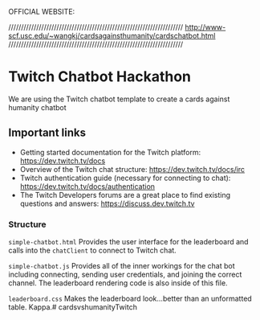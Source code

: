 OFFICIAL WEBSITE:

/////////////////////////////////////////////////////////////////////
http://www-scf.usc.edu/~wangkj/cardsagainsthumanity/cardschatbot.html
/////////////////////////////////////////////////////////////////////




# Twitch Chatbot Hackathon
We are using the Twitch chatbot template to create a cards against humanity chatbot

## Important links
* Getting started documentation for the Twitch platform: https://dev.twitch.tv/docs 
* Overview of the Twitch chat structure: https://dev.twitch.tv/docs/irc 
* Twitch authentication guide (necessary for connecting to chat): https://dev.twitch.tv/docs/authentication
* The Twitch Developers forums are a great place to find existing questions and answers: https://discuss.dev.twitch.tv 

### Structure
`simple-chatbot.html`
Provides the user interface for the leaderboard and calls into the `chatClient` to connect to Twitch chat.

`simple-chatbot.js`
Provides all of the inner workings for the chat bot including connecting, sending user credentials, and joining the correct channel. The leaderboard rendering code is also inside of this file.

`leaderboard.css`
Makes the leaderboard look...better than an unformatted table. Kappa.# cardsvshumanityTwitch
